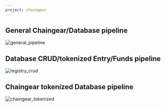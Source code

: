 ```yaml
---
project: chaingear
---
```

## General Chaingear/Database pipeline
![general_pipeline](/docs/chaingear/mermaid/pipelines-general_pipeline.svg)

## Database CRUD/tokenized Entry/Funds pipeline
![registry_crud](/docs/chaingear/mermaid/pipelines-database_crud.svg)

## Chaingear tokenized Database pipeline
![chaingear_tokenized](/docs/chaingear/mermaid/pipelines-chaingear_tokenized.svg)
